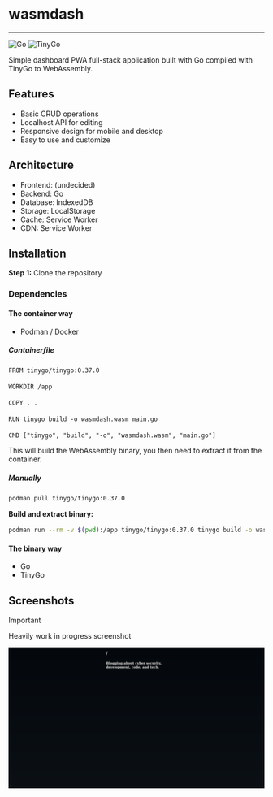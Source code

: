 # wasmdash

---

![Go](https://img.shields.io/badge/Go-1.20-blue)
![TinyGo](https://img.shields.io/badge/TinyGo-0.37.0-blue)

Simple dashboard PWA full-stack application built with Go compiled with TinyGo to WebAssembly.

## Features

- Basic CRUD operations
- Localhost API for editing
- Responsive design for mobile and desktop
- Easy to use and customize

## Architecture

- Frontend: (undecided)
- Backend: Go
- Database: IndexedDB
- Storage: LocalStorage
- Cache: Service Worker
- CDN: Service Worker

## Installation

**Step 1:** Clone the repository

### Dependencies

#### The container way

- Podman / Docker

##### Containerfile

```Containerfile
FROM tinygo/tinygo:0.37.0

WORKDIR /app

COPY . .

RUN tinygo build -o wasmdash.wasm main.go

CMD ["tinygo", "build", "-o", "wasmdash.wasm", "main.go"]
```

This will build the WebAssembly binary, you then need to extract it from the container.

##### Manually

```bash
podman pull tinygo/tinygo:0.37.0
```

**Build and extract binary:**
```bash
podman run --rm -v $(pwd):/app tinygo/tinygo:0.37.0 tinygo build -o wasmdash.wasm main.go
```

#### The binary way

- Go
- TinyGo

## Screenshots

> [!IMPORTANT]
> Heavily work in progress screenshot

![screenshot 03.06.2025](assets/03062025.png)

